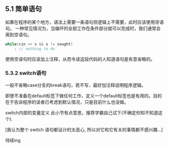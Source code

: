 ## 5.1 简单语句

如果在程序的某个地方，语法上需要一条语句但逻辑上不需要，此时应该使用空语句。
一种常见情况为，当循环的全部工作在条件部分就可以完成时，我们通常会用到空语句。

```c++
while(cin >> s && s != sought)
    ; // nothing to do
```

使用空语句时应该加上注释，从而令读这段代码的人知道语句是有意省略的。

### 5.3.2 switch语句

一般不省略case分支的break语句，若不写，最好加注释说明程序逻辑。

即使不准备在default标签下做任何工作，定义一个default标签也是有用的。目的在于告诉程序的读者已考虑到默认情况，只是目前什么也没做。

switch内部的变量定义
此小节有点意思，推荐学霸自己试下(不确定你知不知道这个).

[我认为整个 switch 语句都设计的太恶心, 所以对它和它有关的事情都不感兴趣...]

待续ing
